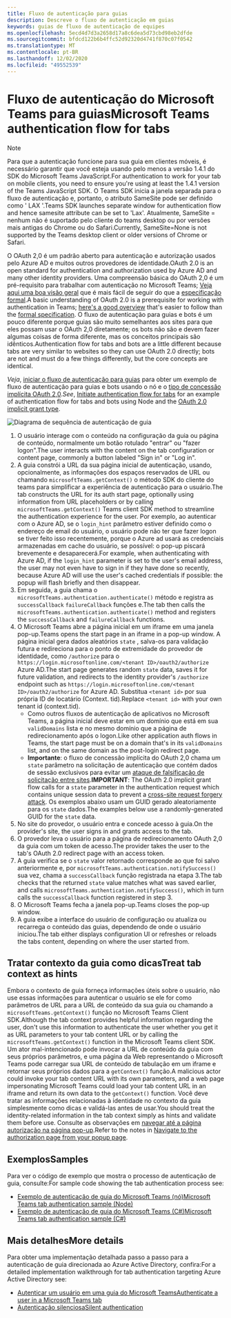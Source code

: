 ```yaml
---
title: Fluxo de autenticação para guias
description: Descreve o fluxo de autenticação em guias
keywords: guias de fluxo de autenticação de equipes
ms.openlocfilehash: 5ecd4d7d3a2658d17a8c6dea5d73cbd98eb2dfde
ms.sourcegitcommit: bfdcd122b6b4ffc52d92320d4741f870c07f0542
ms.translationtype: MT
ms.contentlocale: pt-BR
ms.lasthandoff: 12/02/2020
ms.locfileid: "49552539"
---
```

# <a name="microsoft-teams-authentication-flow-for-tabs"></a><span data-ttu-id="d59c0-104">Fluxo de autenticação do Microsoft Teams para guias</span><span class="sxs-lookup"><span data-stu-id="d59c0-104">Microsoft Teams authentication flow for tabs</span></span>

> [!Note]
> <span data-ttu-id="d59c0-105">Para que a autenticação funcione para sua guia em clientes móveis, é necessário garantir que você esteja usando pelo menos a versão 1.4.1 do SDK do Microsoft Teams JavaScript.</span><span class="sxs-lookup"><span data-stu-id="d59c0-105">For authentication to work for your tab on mobile clients, you need to ensure you're using at least the 1.4.1 version of the Teams JavaScript SDK.</span></span>
> <span data-ttu-id="d59c0-106">O Teams SDK inicia a janela separada para o fluxo de autenticação e, portanto, o atributo SameSite pode ser definido como ' LAX '.</span><span class="sxs-lookup"><span data-stu-id="d59c0-106">Teams SDK launches separate window for authentication flow and hence samesite attribute can be set to 'Lax'.</span></span> <span data-ttu-id="d59c0-107">Atualmente, SameSite = nenhum não é suportado pelo cliente do teams desktop ou por versões mais antigas do Chrome ou do Safari.</span><span class="sxs-lookup"><span data-stu-id="d59c0-107">Currently, SameSite=None is not supported by the Teams desktop client or older versions of Chrome or Safari.</span></span>

<span data-ttu-id="d59c0-108">O OAuth 2,0 é um padrão aberto para autenticação e autorização usados pelo Azure AD e muitos outros provedores de identidade.</span><span class="sxs-lookup"><span data-stu-id="d59c0-108">OAuth 2.0 is an open standard for authentication and authorization used by Azure AD and many other identity providers.</span></span> <span data-ttu-id="d59c0-109">Uma compreensão básica do OAuth 2,0 é um pré-requisito para trabalhar com autenticação no Microsoft Teams; [Veja aqui uma boa visão geral](https://aaronparecki.com/oauth-2-simplified/) que é mais fácil de seguir do que a [especificação formal](https://oauth.net/2/).</span><span class="sxs-lookup"><span data-stu-id="d59c0-109">A basic understanding of OAuth 2.0 is a prerequisite for working with authentication in Teams; [here's a good overview](https://aaronparecki.com/oauth-2-simplified/) that's easier to follow than the [formal specification](https://oauth.net/2/).</span></span> <span data-ttu-id="d59c0-110">O fluxo de autenticação para guias e bots é um pouco diferente porque guias são muito semelhantes aos sites para que eles possam usar o OAuth 2,0 diretamente; os bots não são e devem fazer algumas coisas de forma diferente, mas os conceitos principais são idênticos.</span><span class="sxs-lookup"><span data-stu-id="d59c0-110">Authentication flow for tabs and bots are a little different because tabs are very similar to websites so they can use OAuth 2.0 directly; bots are not and must do a few things differently, but the core concepts are identical.</span></span>

<span data-ttu-id="d59c0-111">*Veja*, [iniciar o fluxo de autenticação para guias](~/tabs/how-to/authentication/auth-tab-aad.md#initiate-authentication-flow) para obter um exemplo de fluxo de autenticação para guias e bots usando o nó e o [tipo de concessão implícita OAuth 2,0](https://oauth.net/2/grant-types/implicit/).</span><span class="sxs-lookup"><span data-stu-id="d59c0-111">*See*, [Initiate authentication flow for tabs](~/tabs/how-to/authentication/auth-tab-aad.md#initiate-authentication-flow) for an example of authentication flow for tabs and bots using Node and the [OAuth 2.0 implicit grant type](https://oauth.net/2/grant-types/implicit/).</span></span>

![Diagrama de sequência de autenticação de guia](~/assets/images/authentication/tab_auth_sequence_diagram.png)

1. <span data-ttu-id="d59c0-113">O usuário interage com o conteúdo na configuração da guia ou página de conteúdo, normalmente um botão rotulado "entrar" ou "fazer logon".</span><span class="sxs-lookup"><span data-stu-id="d59c0-113">The user interacts with the content on the tab configuration or content page, commonly a button labeled "Sign in" or "Log in".</span></span>
2. <span data-ttu-id="d59c0-114">A guia constrói a URL da sua página inicial de autenticação, usando, opcionalmente, as informações dos espaços reservados de URL ou chamando `microsoftTeams.getContext()` o método SDK do cliente do teams para simplificar a experiência de autenticação para o usuário.</span><span class="sxs-lookup"><span data-stu-id="d59c0-114">The tab constructs the URL for its auth start page, optionally using information from URL placeholders or by calling `microsoftTeams.getContext()` Teams client SDK method to streamline the authentication experience for the user.</span></span> <span data-ttu-id="d59c0-115">Por exemplo, ao autenticar com o Azure AD, se o `login_hint` parâmetro estiver definido como o endereço de email do usuário, o usuário pode não ter que fazer logon se tiver feito isso recentemente, porque o Azure ad usará as credenciais armazenadas em cache do usuário, se possível: o pop-up piscará brevemente e desaparecerá.</span><span class="sxs-lookup"><span data-stu-id="d59c0-115">For example, when authenticating with Azure AD, if the `login_hint` parameter is set to the user's email address, the user may not even have to sign in if they have done so recently, because Azure AD will use the user's cached credentials if possible: the popup will flash briefly and then disappear.</span></span>
3. <span data-ttu-id="d59c0-116">Em seguida, a guia chama o `microsoftTeams.authentication.authenticate()` método e registra as `successCallback` `failureCallback` funções e.</span><span class="sxs-lookup"><span data-stu-id="d59c0-116">The tab then calls the `microsoftTeams.authentication.authenticate()` method and registers the `successCallback` and `failureCallback` functions.</span></span>
4. <span data-ttu-id="d59c0-117">O Microsoft Teams abre a página inicial em um iframe em uma janela pop-up.</span><span class="sxs-lookup"><span data-stu-id="d59c0-117">Teams opens the start page in an iframe in a pop-up window.</span></span> <span data-ttu-id="d59c0-118">A página inicial gera dados aleatórios `state` , salva-os para validação futura e redireciona para o ponto de extremidade do provedor de identidade, como `/authorize` para o `https://login.microsoftonline.com/<tenant ID>/oauth2/authorize` Azure AD.</span><span class="sxs-lookup"><span data-stu-id="d59c0-118">The start page generates random `state` data, saves it for future validation, and redirects to the identity provider's `/authorize` endpoint such as `https://login.microsoftonline.com/<tenant ID>/oauth2/authorize` for Azure AD.</span></span> <span data-ttu-id="d59c0-119">Substitua `<tenant id>` por sua própria ID de locatário (Context. tid).</span><span class="sxs-lookup"><span data-stu-id="d59c0-119">Replace `<tenant id>` with your own tenant id (context.tid).</span></span>
    * <span data-ttu-id="d59c0-120">Como outros fluxos de autenticação de aplicativos no Microsoft Teams, a página inicial deve estar em um domínio que está em sua `validDomains` lista e no mesmo domínio que a página de redirecionamento após o logon.</span><span class="sxs-lookup"><span data-stu-id="d59c0-120">Like other application auth flows in Teams, the start page must be on a domain that's in its `validDomains` list, and on the same domain as the post-login redirect page.</span></span>
    * <span data-ttu-id="d59c0-121">**Importante**: o fluxo de concessão implícita do OAuth 2,0 chama um `state` parâmetro na solicitação de autenticação que contém dados de sessão exclusivos para evitar um [ataque de falsificação de solicitação entre sites](https://en.wikipedia.org/wiki/Cross-site_request_forgery).</span><span class="sxs-lookup"><span data-stu-id="d59c0-121">**IMPORTANT**: The OAuth 2.0 implicit grant flow calls for a `state` parameter in the authentication request which contains unique session data to prevent a [cross-site request forgery attack](https://en.wikipedia.org/wiki/Cross-site_request_forgery).</span></span> <span data-ttu-id="d59c0-122">Os exemplos abaixo usam um GUID gerado aleatoriamente para os `state` dados.</span><span class="sxs-lookup"><span data-stu-id="d59c0-122">The examples below use a randomly-generated GUID for the `state` data.</span></span>
5. <span data-ttu-id="d59c0-123">No site do provedor, o usuário entra e concede acesso à guia.</span><span class="sxs-lookup"><span data-stu-id="d59c0-123">On the provider's site, the user signs in and grants access to the tab.</span></span>
6. <span data-ttu-id="d59c0-124">O provedor leva o usuário para a página de redirecionamento OAuth 2,0 da guia com um token de acesso.</span><span class="sxs-lookup"><span data-stu-id="d59c0-124">The provider takes the user to the tab's OAuth 2.0 redirect page with an access token.</span></span>
7. <span data-ttu-id="d59c0-125">A guia verifica se o `state` valor retornado corresponde ao que foi salvo anteriormente e, por `microsoftTeams.authentication.notifySuccess()` sua vez, chama a `successCallback` função registrada na etapa 3.</span><span class="sxs-lookup"><span data-stu-id="d59c0-125">The tab checks that the returned `state` value matches what was saved earlier, and calls `microsoftTeams.authentication.notifySuccess()`, which in turn calls the `successCallback` function registered in step 3.</span></span>
8. <span data-ttu-id="d59c0-126">O Microsoft Teams fecha a janela pop-up.</span><span class="sxs-lookup"><span data-stu-id="d59c0-126">Teams closes the pop-up window.</span></span>
9. <span data-ttu-id="d59c0-127">A guia exibe a interface do usuário de configuração ou atualiza ou recarrega o conteúdo das guias, dependendo de onde o usuário iniciou.</span><span class="sxs-lookup"><span data-stu-id="d59c0-127">The tab either displays configuration UI or refreshes or reloads the tabs content, depending on where the user started from.</span></span>

## <a name="treat-tab-context-as-hints"></a><span data-ttu-id="d59c0-128">Tratar contexto da guia como dicas</span><span class="sxs-lookup"><span data-stu-id="d59c0-128">Treat tab context as hints</span></span>

<span data-ttu-id="d59c0-129">Embora o contexto de guia forneça informações úteis sobre o usuário, não use essas informações para autenticar o usuário se ele for como parâmetros de URL para a URL de conteúdo da sua guia ou chamando a `microsoftTeams.getContext()` função no Microsoft Teams Client SDK.</span><span class="sxs-lookup"><span data-stu-id="d59c0-129">Although the tab context provides helpful information regarding the user, don't use this information to authenticate the user whether you get it as URL parameters to your tab content URL or by calling the `microsoftTeams.getContext()` function in the Microsoft Teams client SDK.</span></span> <span data-ttu-id="d59c0-130">Um ator mal-intencionado pode invocar a URL de conteúdo da guia com seus próprios parâmetros, e uma página da Web representando o Microsoft Teams pode carregar sua URL de conteúdo de tabulação em um iframe e retornar seus próprios dados para a `getContext()` função.</span><span class="sxs-lookup"><span data-stu-id="d59c0-130">A malicious actor could invoke your tab content URL with its own parameters, and a web page impersonating Microsoft Teams could load your tab content URL in an iframe and return its own data to the `getContext()` function.</span></span> <span data-ttu-id="d59c0-131">Você deve tratar as informações relacionadas à identidade no contexto da guia simplesmente como dicas e validá-las antes de usar.</span><span class="sxs-lookup"><span data-stu-id="d59c0-131">You should treat the identity-related information in the tab context simply as hints and validate them before use.</span></span> <span data-ttu-id="d59c0-132">Consulte as observações em [navegar até a página autorização na página pop-up](~/tabs/how-to/authentication/auth-tab-aad.md#navigate-to-the-authorization-page-from-your-popup-page).</span><span class="sxs-lookup"><span data-stu-id="d59c0-132">Refer to the notes in [Navigate to the authorization page from your popup page](~/tabs/how-to/authentication/auth-tab-aad.md#navigate-to-the-authorization-page-from-your-popup-page).</span></span>

## <a name="samples"></a><span data-ttu-id="d59c0-133">Exemplos</span><span class="sxs-lookup"><span data-stu-id="d59c0-133">Samples</span></span>

<span data-ttu-id="d59c0-134">Para ver o código de exemplo que mostra o processo de autenticação de guia, consulte:</span><span class="sxs-lookup"><span data-stu-id="d59c0-134">For sample code showing the tab authentication process see:</span></span>

* [<span data-ttu-id="d59c0-135">Exemplo de autenticação de guia do Microsoft Teams (nó)</span><span class="sxs-lookup"><span data-stu-id="d59c0-135">Microsoft Teams tab authentication sample (Node)</span></span>](https://github.com/OfficeDev/microsoft-teams-sample-complete-node)
* [<span data-ttu-id="d59c0-136">Exemplo de autenticação de guia do Microsoft Teams (C#)</span><span class="sxs-lookup"><span data-stu-id="d59c0-136">Microsoft Teams tab authentication sample (C#)</span></span>](https://github.com/OfficeDev/microsoft-teams-sample-complete-csharp)

## <a name="more-details"></a><span data-ttu-id="d59c0-137">Mais detalhes</span><span class="sxs-lookup"><span data-stu-id="d59c0-137">More details</span></span>

<span data-ttu-id="d59c0-138">Para obter uma implementação detalhada passo a passo para a autenticação de guia direcionada ao Azure Active Directory, confira:</span><span class="sxs-lookup"><span data-stu-id="d59c0-138">For a detailed implementation walkthrough for tab authentication targeting Azure Active Directory see:</span></span>

* [<span data-ttu-id="d59c0-139">Autenticar um usuário em uma guia do Microsoft Teams</span><span class="sxs-lookup"><span data-stu-id="d59c0-139">Authenticate a user in a Microsoft Teams tab</span></span>](~/tabs/how-to/authentication/auth-tab-AAD.md)
* [<span data-ttu-id="d59c0-140">Autenticação silenciosa</span><span class="sxs-lookup"><span data-stu-id="d59c0-140">Silent authentication</span></span>](~/tabs/how-to/authentication/auth-silent-AAD.md)
